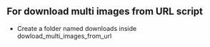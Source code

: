 ## For download multi images from URL script

- Create a folder named downloads inside dowload_multi_images_from_url
